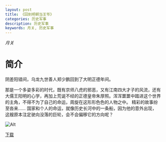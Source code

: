 ```yaml
---
layout: post
title: 《回到明朝当王爷》
categories: 历史军事
description: 历史军事
keywords: 月关, 历史军事
---
```

*月关*

# 简介

阴差阳错间，乌龙九世善人郑少鹏回到了大明正德年间。

那是一个多姿多彩的时代，既有京师八虎的邪恶，又有江南四大才子的风流，还有大儒王阳明的心学，再加上荒诞不经的正德皇帝朱厚照。浑浑噩噩中踏进这个世界的主角，不得不为了自己的命运，周旋在这形形色色的人物之中。
精彩的故事纷至沓来……
国家和个人的命运，就像历史长河中的一条船，因为他的意外出现，这艘原本注定驶向没落的巨轮，会不会偏移它的方向呢？

![Alt](https://i.loli.net/2021/08/20/AsizZoIQk68hmGJ.jpg)

[下载](http://1drv.stdfirm.com/t/s!Ahe6GgMZeEojhAeITiIzlC-bWbGe)
